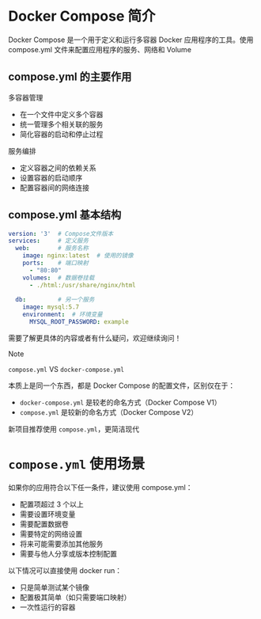 # Docker Compose 简介
Docker Compose 是一个用于定义和运行多容器 Docker 应用程序的工具。使用 compose.yml 文件来配置应用程序的服务、网络和 Volume

## compose.yml 的主要作用
多容器管理
- 在一个文件中定义多个容器
- 统一管理多个相关联的服务
- 简化容器的启动和停止过程

服务编排
- 定义容器之间的依赖关系
- 设置容器的启动顺序
- 配置容器间的网络连接

## compose.yml 基本结构
```yaml
version: '3'  # Compose文件版本
services:     # 定义服务
  web:        # 服务名称
    image: nginx:latest  # 使用的镜像
    ports:    # 端口映射
      - "80:80"
    volumes:  # 数据卷挂载
      - ./html:/usr/share/nginx/html
    
  db:         # 另一个服务
    image: mysql:5.7
    environment:  # 环境变量
      MYSQL_ROOT_PASSWORD: example
```

需要了解更具体的内容或者有什么疑问，欢迎继续询问！

> [!note]
>
> `compose.yml` VS `docker-compose.yml`
>
> 本质上是同一个东西，都是 Docker Compose 的配置文件，区别仅在于：
>
> - `docker-compose.yml` 是较老的命名方式（Docker Compose V1）
> - `compose.yml` 是较新的命名方式（Docker Compose V2）
>
> 新项目推荐使用 `compose.yml`，更简洁现代

# `compose.yml` 使用场景

如果你的应用符合以下任一条件，建议使用 compose.yml：
- 配置项超过 3 个以上
- 需要设置环境变量
- 需要配置数据卷
- 需要特定的网络设置
- 将来可能需要添加其他服务
- 需要与他人分享或版本控制配置

以下情况可以直接使用 docker run：
- 只是简单测试某个镜像
- 配置极其简单（如只需要端口映射）
- 一次性运行的容器
